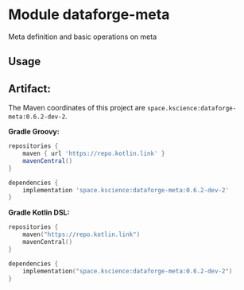 # Module dataforge-meta

Meta definition and basic operations on meta

## Usage

## Artifact:

The Maven coordinates of this project are `space.kscience:dataforge-meta:0.6.2-dev-2`.

**Gradle Groovy:**
```groovy
repositories {
    maven { url 'https://repo.kotlin.link' }
    mavenCentral()
}

dependencies {
    implementation 'space.kscience:dataforge-meta:0.6.2-dev-2'
}
```
**Gradle Kotlin DSL:**
```kotlin
repositories {
    maven("https://repo.kotlin.link")
    mavenCentral()
}

dependencies {
    implementation("space.kscience:dataforge-meta:0.6.2-dev-2")
}
```
